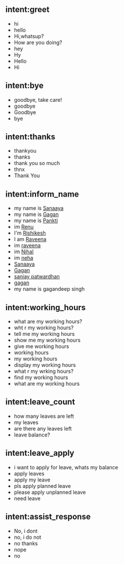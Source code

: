 ## intent:greet
- hi
- hello
- Hi,whatsup?
- How are you doing?
- hey
- Hy
- Hello
- Hi

## intent:bye
- goodbye, take care!
- goodbye
- Goodbye
- bye

## intent:thanks
- thankyou
- thanks
- thank you so much
- thnx
- Thank You

## intent:inform_name
- my name is [Sanaaya](name)
- my name is [Gagan](name)
- my name is [Pankti](name)
- im [Renu](name)
- I'm [Rishikesh](name)
- I am [Raveena](name)
- im [raveena](name)
- im [Nihal](name)
- im [neha](name)
- [Sanaaya](name)
- [Gagan](name)
- [sanjay patwardhan](name)
- [gagan](name)
- my name is gagandeep singh

## intent:working_hours
- what are my working hours?
- wht r my working hours?
- tell me my working hours
- show me my working hours
- give me working hours
- working hours
- my working hours
- display my working hours
- what r my wrking hours?
- find my working hours
- what are my working hours

## intent:leave_count
- how many leaves are left
- my leaves
- are there any leaves left
- leave balance?

## intent:leave_apply
- i want to apply for leave, whats my balance
- apply leaves
- apply my leave
- pls apply planned leave
- please apply unplanned leave
- need leave

## intent:assist_response
- No, i dont
- no, i do not
- no thanks
- nope
- no
